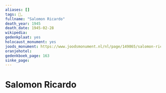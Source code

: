```yaml
---
aliases: []
tags: 👤, 
fullname: "Salomon Ricardo"
death_year: 1945
death_date: 1945-02-28
wikipedia: 
gedenkplaat: yes
holocaust_monument: yes
joods_monument: https://www.joodsmonument.nl/nl/page/149865/salomon-ricardo
oranjehotel:
gedenkboek_page: 163
sinke_page:
---
```


# Salomon Ricardo
